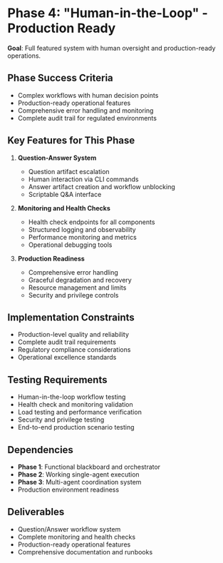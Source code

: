 # **Phase 4: "Human-in-the-Loop" - Production Ready**

**Goal**: Full featured system with human oversight and production-ready operations.

## **Phase Success Criteria**

- Complex workflows with human decision points
- Production-ready operational features
- Comprehensive error handling and monitoring
- Complete audit trail for regulated environments

## **Key Features for This Phase**

1. **Question-Answer System**
   - Question artifact escalation
   - Human interaction via CLI commands
   - Answer artifact creation and workflow unblocking
   - Scriptable Q&A interface

2. **Monitoring and Health Checks**
   - Health check endpoints for all components
   - Structured logging and observability
   - Performance monitoring and metrics
   - Operational debugging tools

3. **Production Readiness**
   - Comprehensive error handling
   - Graceful degradation and recovery
   - Resource management and limits
   - Security and privilege controls

## **Implementation Constraints**

- Production-level quality and reliability
- Complete audit trail requirements
- Regulatory compliance considerations
- Operational excellence standards

## **Testing Requirements**

- Human-in-the-loop workflow testing
- Health check and monitoring validation
- Load testing and performance verification
- Security and privilege testing
- End-to-end production scenario testing

## **Dependencies**

- **Phase 1**: Functional blackboard and orchestrator
- **Phase 2**: Working single-agent execution  
- **Phase 3**: Multi-agent coordination system
- Production environment readiness

## **Deliverables**

- Question/Answer workflow system
- Complete monitoring and health checks
- Production-ready operational features
- Comprehensive documentation and runbooks